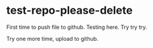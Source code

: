 # test-repo-please-delete

First time to push file to github. Testing here. Try try try.

Try one more time, upload to github.